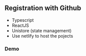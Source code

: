 ## Registration with Github

- Typescript
- ReactJS
- Unistore (state management)
- Use netlify to host the pojects

### Demo
